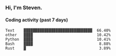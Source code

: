 ### Hi, I'm Steven.

#### Coding activity (past 7 days)
```
Text    ▓▓▓▓▓▓▓▓▓▓▓▓▓▓▓▓▓▓▓▓▓▓▓▓▓▓▓▓▓▓  66.40%
other   ▓▓▓▓                            10.42%
Python  ▓▓▓▓                            10.41%
Bash    ▓▓▓▓                             8.88%
Rust    ▓                                3.89%
```
